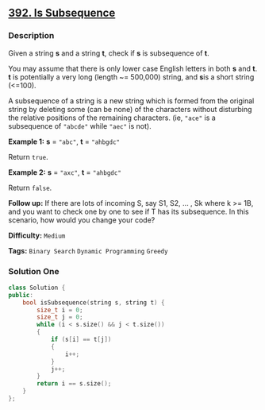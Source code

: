 ## [392. Is Subsequence](https://leetcode.com/problems/is-subsequence/description/)

### Description

Given a string **s** and a string **t**, check if **s** is subsequence of **t**.

You may assume that there is only lower case English letters in both **s** and **t**. **t** is potentially a very long (length ~= 500,000) string, and **s**is a short string (<=100).

A subsequence of a string is a new string which is formed from the original string by deleting some (can be none) of the characters without disturbing the relative positions of the remaining characters. (ie, `"ace"` is a subsequence of `"abcde"` while `"aec"` is not).

**Example 1:**
**s** = `"abc"`, **t** = `"ahbgdc"`

Return `true`.

**Example 2:**
**s** = `"axc"`, **t** = `"ahbgdc"`

Return `false`.

**Follow up:**
If there are lots of incoming S, say S1, S2, ... , Sk where k >= 1B, and you want to check one by one to see if T has its subsequence. In this scenario, how would you change your code?

**Difficulty:** `Medium`

**Tags:** `Binary Search` `Dynamic Programming` `Greedy`

### Solution One

```c++
class Solution {
public:
    bool isSubsequence(string s, string t) {
        size_t i = 0;
        size_t j = 0;
        while (i < s.size() && j < t.size())
        {
            if (s[i] == t[j])
            {
                i++;
            }
            j++;
        }
        return i == s.size();
    }
};
```

